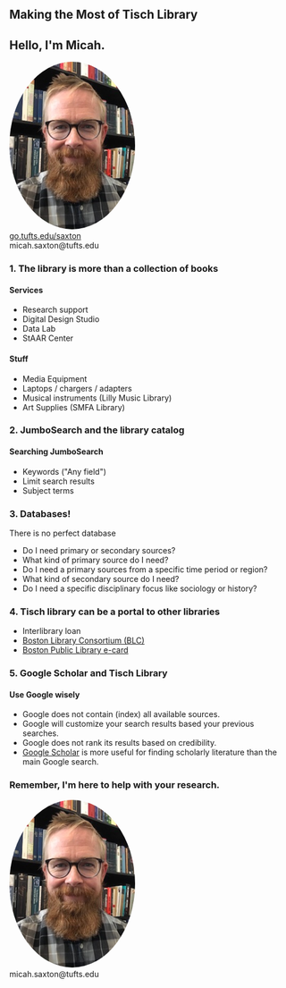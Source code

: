 ## Making the Most of Tisch Library


## Hello, I'm Micah.
<img src="./images/saxton_profile.jpg" height=300 style="border-radius: 50%">
<br>
<a href = "https://go.tufts.edu/saxton" target="_blank">go.tufts.edu/saxton</a> 
<br> 
micah.saxton@tufts.edu


### 1. The library is more than a collection of books

#### Services
* Research support
* Digital Design Studio
* Data Lab
* StAAR Center

#### Stuff
* Media Equipment
* Laptops / chargers / adapters
* Musical instruments (Lilly Music Library)
* Art Supplies (SMFA Library)


### 2. JumboSearch and the library catalog

#### Searching JumboSearch
* Keywords ("Any field")
* Limit search results
* Subject terms


### 3. Databases!

There is no perfect database

* Do I need primary or secondary sources?
* What kind of primary source do I need?
* Do I need a primary sources from a specific time period or region?
* What kind of secondary source do I need?
* Do I need a specific disciplinary focus like sociology or history?


### 4. Tisch library can be a portal to other libraries
* Interlibrary loan
* [Boston Library Consortium (BLC)](https://blc.org/)
* [Boston Public Library e-card](https://www.bpl.org/ecard/)


### 5. Google Scholar and Tisch Library

#### Use Google wisely
* Google does not contain (index) all available sources.
* Google will customize your search results based your previous searches.
* Google does not rank its results based on credibility.
* [Google Scholar](https://scholar.google.com/) is more useful for finding scholarly literature than the main Google search.


### Remember, I'm here to help with your research.
<img src="./images/saxton_profile.jpg" height=300 style="border-radius: 50%">
<br>
micah.saxton@tufts.edu